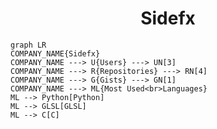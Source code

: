 <h1 align="center">Sidefx</h1>

```mermaid
graph LR
COMPANY_NAME{Sidefx}
COMPANY_NAME ---> U{Users} ---> UN[3]
COMPANY_NAME ---> R{Repositories} ---> RN[4]
COMPANY_NAME ---> G{Gists} ---> GN[1]
COMPANY_NAME ---> ML{Most Used<br>Languages}
ML --> Python[Python]
ML --> GLSL[GLSL]
ML --> C[C]
```
